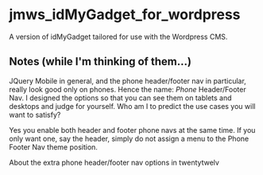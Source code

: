 # jmws_idMyGadget_for_wordpress

A version of idMyGadget tailored for use with the Wordpress CMS.

## Notes (while I'm thinking of them...)

JQuery Mobile in general, and the phone header/footer nav in particular, really look good only on phones.
Hence the name: *Phone* Header/Footer Nav.
I designed the options so that you can see them on tablets and desktops and judge for yourself.
Who am I to predict the use cases you will want to satisfy?

Yes you enable both header and footer phone navs at the same time.
If you only want one, say the header, simply do not assign a menu to the Phone Footer Nav theme position.


About the extra phone header/footer nav options in twentytwelv

